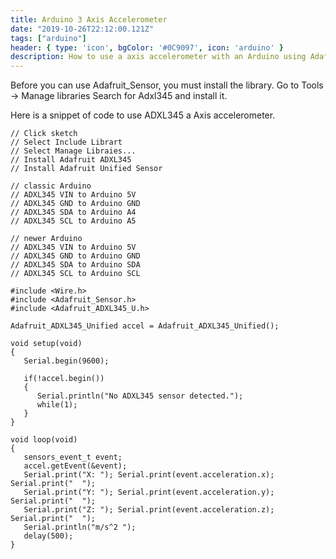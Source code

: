 ```yaml
---
title: Arduino 3 Axis Accelerometer
date: "2019-10-26T22:12:00.121Z"
tags: ["arduino"]
header: { type: 'icon', bgColor: '#0C9097', icon: 'arduino' }
description: How to use a axis accelerometer with an Arduino using Adafruit ADXL345.
---
```


Before you can use Adafruit_Sensor, you must install the library.
Go to Tools -> Manage libraries
Search for Adxl345 and install it.


Here is a snippet of code to use ADXL345 a Axis accelerometer.

```
// Click sketch
// Select Include Librart
// Select Manage Libraies...
// Install Adafruit ADXL345
// Install Adafruit Unified Sensor

// classic Arduino
// ADXL345 VIN to Arduino 5V
// ADXL345 GND to Arduino GND
// ADXL345 SDA to Arduino A4
// ADXL345 SCL to Arduino A5

// newer Arduino
// ADXL345 VIN to Arduino 5V
// ADXL345 GND to Arduino GND
// ADXL345 SDA to Arduino SDA
// ADXL345 SCL to Arduino SCL

#include <Wire.h>
#include <Adafruit_Sensor.h>
#include <Adafruit_ADXL345_U.h>

Adafruit_ADXL345_Unified accel = Adafruit_ADXL345_Unified();

void setup(void) 
{
   Serial.begin(9600);  

   if(!accel.begin())
   {
      Serial.println("No ADXL345 sensor detected.");
      while(1);
   }
}

void loop(void) 
{
   sensors_event_t event; 
   accel.getEvent(&event);
   Serial.print("X: "); Serial.print(event.acceleration.x); Serial.print("  ");
   Serial.print("Y: "); Serial.print(event.acceleration.y); Serial.print("  ");
   Serial.print("Z: "); Serial.print(event.acceleration.z); Serial.print("  ");
   Serial.println("m/s^2 ");
   delay(500);
}
```